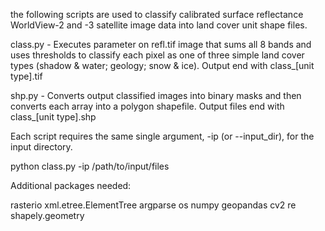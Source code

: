 the following scripts are used to classify calibrated surface reflectance WorldView-2 and -3 satellite image data into land cover unit shape files.

class.py - Executes parameter on refl.tif image that sums all 8 bands and uses thresholds to classify each pixel as one of three simple land cover types (shadow & water; geology; snow & ice). Output end with class_[unit type].tif

shp.py - Converts output classified images into binary masks and then converts each array into a polygon shapefile. Output files end with class_[unit type].shp

Each script requires the same single argument, -ip (or --input_dir), for the input directory.

python class.py -ip /path/to/input/files

Additional packages needed:

rasterio
xml.etree.ElementTree
argparse
os
numpy
geopandas
cv2
re
shapely.geometry
